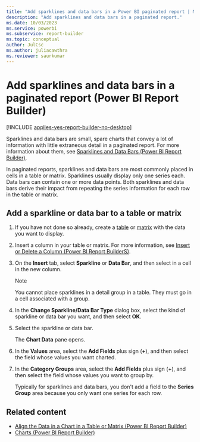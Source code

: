 ```yaml
---
title: "Add sparklines and data bars in a Power BI paginated report | Microsoft Docs"
description: "Add sparklines and data bars in a paginated report."
ms.date: 10/03/2023
ms.service: powerbi
ms.subservice: report-builder
ms.topic: conceptual
author: JulCsc
ms.author: juliacawthra
ms.reviewer: saurkumar
---
```

# Add sparklines and data bars in a paginated report (Power BI Report Builder)

[!INCLUDE [applies-yes-report-builder-no-desktop](../../includes/applies-yes-report-builder-no-desktop.md)]

  Sparklines and data bars are small, spare charts that convey a lot of information with little extraneous detail in a paginated report. For more information about them, see [Sparklines and Data Bars &#40;Power BI Report Builder&#41;](sparklines-data-bars-report-builder.md).  
  
 In paginated reports, sparklines and data bars are most commonly placed in cells in a table or matrix. Sparklines usually display only one series each. Data bars can contain one or more data points. Both sparklines and data bars derive their impact from repeating the series information for each row in the table or matrix.  
  
## Add a sparkline or data bar to a table or matrix  
  
1.  If you have not done so already, create a [table](tables-report-builder.md) or [matrix](/sql/reporting-services/report-design/create-a-matrix-report-builder-and-ssrs) with the data you want to display.  
  
1.  Insert a column in your table or matrix. For more information, see [Insert or Delete a Column &#40;Power BI Report BuilderS&#41;](../../paginated-reports/report-design/insert-delete-column-report-builder.md).  
  
1.  On the **Insert** tab, select **Sparkline** or **Data Bar**, and then select in a cell in the new column.  
  
    > [!NOTE]  
    >  You cannot place sparklines in a detail group in a table. They must go in a cell associated with a group.  
  
1.  In the **Change Sparkline/Data Bar Type** dialog box, select the kind of sparkline or data bar you want, and then select **OK**.  
  
1.  Select the sparkline or data bar.  
  
     The **Chart Data** pane opens.  
  
1.  In the **Values** area, select the **Add Fields** plus sign (**+**), and then select the field whose values you want charted.  
  
1.  In the **Category Groups** area, select the **Add Fields** plus sign (**+**), and then select the field whose values you want to group by.  
  
     Typically for sparklines and data bars, you don't add a field to the **Series Group** area because you only want one series for each row.  
  
## Related content

- [Align the Data in a Chart in a Table or Matrix &#40;Power BI Report Builder&#41;](align-data-chart-table-matrix-report-builder.md)  
- [Charts &#40;Power BI Report Builder&#41;](../../paginated-reports/report-design/visualizations/charts-report-builder.md)
  
  
